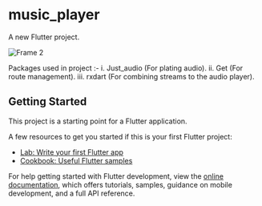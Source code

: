 # music_player

A new Flutter project.

![Frame 2](https://user-images.githubusercontent.com/72148803/185663837-f28f1c7c-1efa-4fe3-be4b-87f7c07bb916.png)

Packages used in project :-
i. Just_audio (For plating audio).
ii. Get (For route management).
iii. rxdart (For combining streams to the audio player).


## Getting Started

This project is a starting point for a Flutter application.

A few resources to get you started if this is your first Flutter project:

- [Lab: Write your first Flutter app](https://docs.flutter.dev/get-started/codelab)
- [Cookbook: Useful Flutter samples](https://docs.flutter.dev/cookbook)

For help getting started with Flutter development, view the
[online documentation](https://docs.flutter.dev/), which offers tutorials,
samples, guidance on mobile development, and a full API reference.
